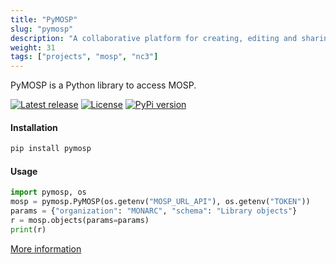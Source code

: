 ```yaml
---
title: "PyMOSP"
slug: "pymosp"
description: "A collaborative platform for creating, editing and sharing validated JSON objects of any type."
weight: 31
tags: ["projects", "mosp", "nc3"]
---
```


PyMOSP is a Python library to access MOSP.

[![Latest release](https://img.shields.io/github/release/NC3-LU/PyMOSP.svg?style=flat-square)](https://github.com/NC3-LU/PyMOSP/releases/latest)
[![License](https://img.shields.io/github/license/NC3-LU/PyMOSP.svg?style=flat-square)](https://www.gnu.org/licenses/agpl-3.0.html)
[![PyPi version](https://img.shields.io/pypi/v/pymosp.svg?style=flat-square)](https://pypi.org/project/pymosp)

#### Installation

```bash
pip install pymosp
```

#### Usage

```python
import pymosp, os
mosp = pymosp.PyMOSP(os.getenv("MOSP_URL_API"), os.getenv("TOKEN"))
params = {"organization": "MONARC", "schema": "Library objects"}
r = mosp.objects(params=params)
print(r)
```

[More information](https://github.com/NC3-LU/PyMOSP)
